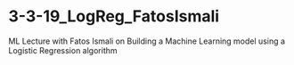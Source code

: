 # 3-3-19_LogReg_FatosIsmali
ML Lecture with Fatos Ismali on Building a Machine Learning model using a Logistic Regression algorithm
